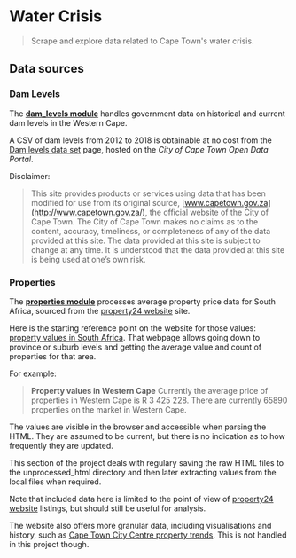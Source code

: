 # Water Crisis
>Scrape and explore data related to Cape Town's water crisis.


## Data sources


### Dam Levels

The **[dam_levels module](waterCrisis/dam_levels)** handles government data on historical and current dam levels in the Western Cape.

A CSV of dam levels from 2012 to 2018 is obtainable at no cost from the [Dam levels data set](https://web1.capetown.gov.za/web1/opendataportal/DatasetDetail?DatasetName=Dam+levels) page, hosted on the _City of Cape Town Open Data Portal_.

Disclaimer:

>This site provides products or services using data that has been modified for use from its original source, [www.capetown.gov.za](http://www.capetown.gov.za/), the official website of the City of Cape Town. The City of Cape Town makes no claims as to the content, accuracy, timeliness, or completeness of any of the data provided at this site.
The data provided at this site is subject to change at any time. It is understood that the data provided at this site is being used at one’s own risk.


### Properties

The **[properties module](waterCrisis/properties)** processes average property price data for South Africa, sourced from the [property24 website](https://www.property24.com/) site.

Here is the starting reference point on the website for those values: [property values in South Africa](https://www.property24.com/property-values). That webpage allows going down to province or suburb levels and getting the average value and count of properties for that area.

For example:

> **Property values in Western Cape**
> Currently the average price of properties in Western Cape is R 3 425 228. There are currently 65890 properties on the market in Western Cape.

The values are visible in the browser and accessible when parsing the HTML. They are assumed to be current, but there is no indication as to how frequently they are updated.

This section of the project deals with regulary saving the raw HTML files to the unprocessed_html directory and then later extracting values from the local files when required.

Note that included data here is limited to the point of view of [property24 website](https://www.property24.com/) listings, but should still be useful for analysis.

The website also offers more granular data, including visualisations and history, such as [Cape Town City Centre property trends](https://www.property24.com/cape-town/cape-town-city-centre/property-trends/9138). This is not handled in this project though.
